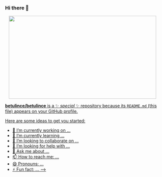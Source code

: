 ### Hi there 👋

<div id="header" align="center">
  <img src="https://giphy.com/embed/5Zesu5VPNGJlm" width="480" height="270" frameBorder="0" class="giphy-embed" allowFullScreen></iframe><p><a href="https://giphy.com/gifs/5Zesu5VPNGJlm" width="100"/>
</div> 


**betulince/betulince** is a ✨ _special_ ✨ repository because its `README.md` (this file) appears on your GitHub profile.

Here are some ideas to get you started:

- 🔭 I’m currently working on ...
- 🌱 I’m currently learning ...
- 👯 I’m looking to collaborate on ...
- 🤔 I’m looking for help with ...
- 💬 Ask me about ...
- 📫 How to reach me: ...
- 😄 Pronouns: ...
- ⚡ Fun fact: ...
-->
